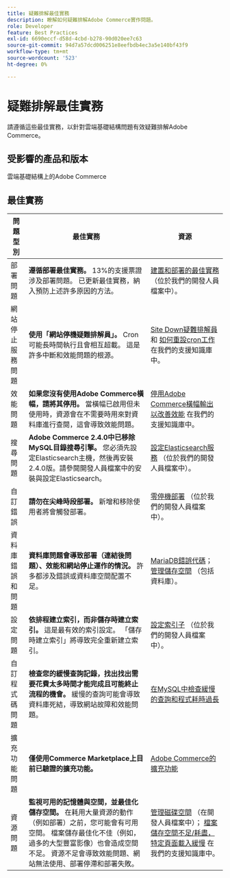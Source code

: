 ```yaml
---
title: 疑難排解最佳實務
description: 瞭解如何疑難排解Adobe Commerce實作問題。
role: Developer
feature: Best Practices
exl-id: 6690eccf-d58d-4cbd-b278-90d020ee7c63
source-git-commit: 94d7a57dcd006251e8eefbdb4ec3a5e140bf43f9
workflow-type: tm+mt
source-wordcount: '523'
ht-degree: 0%

---
```


# 疑難排解最佳實務

請遵循這些最佳實務，以針對雲端基礎結構問題有效疑難排解Adobe Commerce。

## 受影響的產品和版本

雲端基礎結構上的Adobe Commerce

## 最佳實務

| 問題型別 | 最佳實務 | 資源 |
|----------------------------|----------------------------------------------------------------------------------------------------------------------------------------------------------------------------------------------------------------------------------------------------------------------------------------------------------------------------------------------------------------------------------------------------|-------------------------------------------------------------------------------------------------------------------------------------------------------------------------------------------------------------------------------------------------------------------------------------------------------------------------------------------------------------------------------------------------------|
| 部署問題 | **遵循部署最佳實務。** 13%的支援票證涉及部署問題。 已更新最佳實務，納入預防上述許多原因的方法。 | [建置和部署的最佳實務](https://devdocs.magento.com/cloud/reference/discover-deploy.html#best-practices) （位於我們的開發人員檔案中）。 |
| 網站停止服務問題 | **使用「網站停機疑難排解員」。** Cron可能長時間執行且會相互超載。 這是許多中斷和效能問題的根源。 | [Site Down疑難排解員](https://experienceleague.adobe.com/docs/commerce-knowledge-base/kb/troubleshooting/site-down-or-unresponsive/magento-site-down-troubleshooter.html?lang=en) 和 [如何重設cron工作](https://experienceleague.adobe.com/docs/commerce-knowledge-base/kb/troubleshooting/miscellaneous/cron-job-is-stuck-in-running-status.html?lang=en) 在我們的支援知識庫中。 |
| 效能問題 | **如果您沒有使用Adobe Commerce橫幅，請將其停用。** 當橫幅已啟用但未使用時，資源會在不需要時用來對資料庫進行查閱，這會導致效能問題。 | [停用Adobe Commerce橫幅輸出以改善效能](https://experienceleague.adobe.com/docs/commerce-knowledge-base/kb/troubleshooting/miscellaneous/disable-magento-banner-output-to-improve-site-performance.html) 在我們的支援知識庫中。 |
| 搜尋問題 | **Adobe Commerce 2.4.0中已移除MySQL目錄搜尋引擎。** 您必須先設定Elasticsearch主機，然後再安裝2.4.0版。請參閱開發人員檔案中的安裝與設定Elasticsearch。 | [設定Elasticsearch服務](https://devdocs.magento.com/cloud/project/services-elastic.html) （位於我們的開發人員檔案中）。 |
| 自訂錯誤 | **請勿在尖峰時段部署。** 新增和移除使用者將會觸發部署。 | [零停機部署](https://devdocs.magento.com/cloud/deploy/reduce-downtime.html) （位於我們的開發人員檔案中）。 |
| 資料庫錯誤和問題 | **資料庫問題會導致部署（連結後問題）、效能和網站停止運作的情況。** 許多都涉及錯誤或資料庫空間配置不足。 | [MariaDB錯誤代碼](https://mariadb.com/kb/en/library/mariadb-error-codes/#mariadb-specific-error-codes)； [管理儲存空間](https://devdocs.magento.com/cloud/project/manage-disk-space.html) （包括資料庫）。 |
| 設定問題 | **依排程建立索引，而非儲存時建立索引。** 這是最有效的索引設定。 「儲存時建立索引」將導致完全重新建立索引。 | [設定索引子](../../../configuration/cli/manage-indexers.md#configure-indexers) （位於我們的開發人員檔案中）。 |
| 自訂程式碼問題 | **檢查您的緩慢查詢記錄，找出找出需要花費太多時間才能完成且可能終止流程的機會。** 緩慢的查詢可能會導致資料庫死結，導致網站故障和效能問題。 | [在MySQL中檢查緩慢的查詢和程式耗時過長](https://experienceleague.adobe.com/docs/commerce-knowledge-base/kb/troubleshooting/database/checking-slow-queries-and-processes-mysql.html) |
| 擴充功能問題 | **僅使用Commerce Marketplace上目前已驗證的擴充功能。** | [Adobe Commerce的擴充功能](https://marketplace.magento.com/extensions.html) |
| 資源問題 | **監視可用的記憶體與空間，並最佳化儲存空間。** 在耗用大量資源的動作（例如部署）之前，您可能會有可用空間。 檔案儲存最佳化不佳（例如，過多的大型豐富影像）也會造成空間不足。 資源不足會導致效能問題、網站無法使用、部署停滯和部署失敗。 | [管理磁碟空間](https://devdocs.magento.com/cloud/project/manage-disk-space.html) （在開發人員檔案中）； [檔案儲存空間不足/耗盡，特定頁面載入緩慢](https://experienceleague.adobe.com/docs/commerce-knowledge-base/kb/troubleshooting/miscellaneous/file-storage-low-specific-page-loads-are-slow.html?lang=en) 在我們的支援知識庫中。 |
